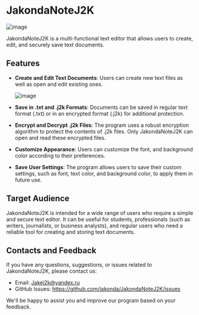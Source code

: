 # JakondaNoteJ2K

![image](https://github.com/twiks228/JakondaNote/assets/41331670/ad9f0afd-d3ef-4e4f-bf0b-9245355583fe)

JakondaNoteJ2K is a multi-functional text editor that allows users to create, edit, and securely save text documents.

## Features

- **Create and Edit Text Documents**: Users can create new text files as well as open and edit existing ones.

  ![image](https://github.com/twiks228/JakondaNote/assets/41331670/9746e8a4-52a3-4fa8-9a7e-e321548b73f4)
- **Save in .txt and .j2k Formats**: Documents can be saved in regular text format (.txt) or in an encrypted format (.j2k) for additional protection.
- **Encrypt and Decrypt .j2k Files**: The program uses a robust encryption algorithm to protect the contents of .j2k files. Only JakondaNoteJ2K can open and read these encrypted files.
- **Customize Appearance**: Users can customize the font, and background color according to their preferences.
- **Save User Settings**: The program allows users to save their custom settings, such as font, text color, and background color, to apply them in future use.

## Target Audience

JakondaNoteJ2K is intended for a wide range of users who require a simple and secure text editor. It can be useful for students, professionals (such as writers, journalists, or business analysts), and regular users who need a reliable tool for creating and storing text documents.


## Contacts and Feedback

If you have any questions, suggestions, or issues related to JakondaNoteJ2K, please contact us:

- Email: Jakej2k@yandex.ru
- GitHub Issues: https://github.com/jakonda/JakondaNoteJ2K/issues

We'll be happy to assist you and improve our program based on your feedback.
